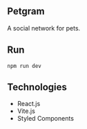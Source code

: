 ## Petgram
A social network for pets.

## Run
```
npm run dev
```

## Technologies
- React.js
- Vite.js
- Styled Components
